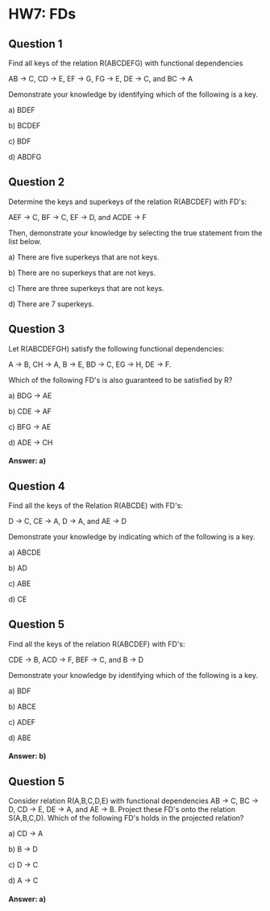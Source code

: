 # HW7: FDs

## Question 1
Find all keys of the relation R(ABCDEFG) with functional dependencies

AB → C, CD → E, EF → G, FG → E, DE → C, and BC → A

Demonstrate your knowledge by identifying which of the following is a key.

 
a) 	BDEF

b) 	BCDEF

c) 	BDF

d) 	ABDFG

## Question 2
Determine the keys and superkeys of the relation R(ABCDEF) with FD's:

AEF → C, BF → C, EF → D, and ACDE → F

Then, demonstrate your knowledge by selecting the true statement from the list below.

 
a) 	There are five superkeys that are not keys.

b) 	There are no superkeys that are not keys.

c) 	There are three superkeys that are not keys.

d) 	There are 7 superkeys.

 
## Question 3
Let R(ABCDEFGH) satisfy the following functional dependencies:

A → B, CH → A, B → E, BD → C, EG → H, DE → F.

Which of the following FD's is also guaranteed to be satisfied by R?

 
a) 	BDG → AE

b) 	CDE → AF

c) 	BFG → AE

d) 	ADE → CH

 	
#### Answer:   a)

## Question 4
Find all the keys of the Relation R(ABCDE) with FD's:

D → C, CE → A, D → A, and AE → D

Demonstrate your knowledge by indicating which of the following is a key.

 
a) 	ABCDE

b) 	AD

c) 	ABE

d) 	CE

## Question 5
Find all the keys of the relation R(ABCDEF) with FD's:

CDE → B, ACD → F, BEF → C, and B → D

Demonstrate your knowledge by identifying which of the following is a key.

 
a) 	BDF

b) 	ABCE

c) 	ADEF

d) 	ABE

 	
#### Answer:   b)


## Question 5
Consider relation R(A,B,C,D,E) with functional dependencies AB → C, BC → D, CD → E, DE → A, and AE → B. Project these FD's onto the relation S(A,B,C,D). Which of the following FD's holds in the projected relation?	 

a) 	CD → A

b) 	B → D

c) 	D → C

d) 	A → C
 

 	
#### Answer:   a)